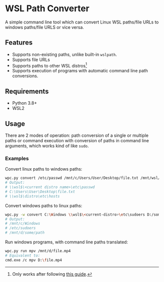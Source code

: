 # WSL Path Converter

A simple command line tool which can convert Linux WSL paths/file URLs to
windows paths/file URLS or vice versa.

## Features
- Supports non-existing paths, unlike built-in `wslpath`.
- Supports file URLs
- Supports paths to other WSL distros[^1]
- Supports execution of programs with automatic command line path conversions.

[^1]: Only works after following [this guide](https://askubuntu.com/a/1395784).

## Requirements
- Python 3.8+
- WSL2

## Usage

There are 2 modes of operation: path conversion of a single or multiple paths or
command execution with conversion of paths in command line arguments, which
works kind of like `sudo`.

### Examples

Convert linux paths to windows paths:

``` sh
wpc.py convert /etc/passwd /mnt/c/Users/User/Desktop/file.txt /mnt/wsl/instances/distro/etc/hosts
# Output:
# \\wsl$\<current distro name>\etc\passwd
# C:\Users\User\Desktop\file.txt
# \\wsl$\distro\etc\hosts
```

Convert windows paths to linux paths:

``` sh
wpc.py -w convert C:\Windows \\wsl$\<current-distro>\etc\sudoers D:/some/path
# Output:
# /mnt/c/Windows
# /etc/sudoers
# /mnt/d/some/path
```

Run windows programs, with command line paths translated:

``` sh
wpc.py run mpv /mnt/d/file.mp4
# Equivalent to:
cmd.exe /c mpv D:\file.mp4
```
